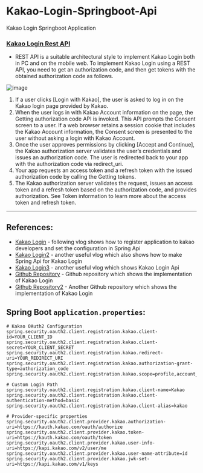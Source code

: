 # Kakao-Login-Springboot-Api
Kakao Login Springboot Application

### [Kakao Login Rest API](https://developers.kakao.com/)

- REST API is a suitable architectural style to implement Kakao Login both in PC and on the mobile web. To implement Kakao Login using a REST API, you need to get an authorization code, and then get tokens with the obtained authorization code as follows.
  
![image](https://github.com/af4092/Kakao-Login-Springboot-Api/assets/24220136/e38289cb-8f84-4f5f-9f30-dd8f842a250e)

1. If a user clicks [Login with Kakao], the user is asked to log in on the Kakao login page provided by Kakao.
2. When the user logs in with Kakao Account information on the page, the Getting authorization code API is invoked. This API prompts the Consent screen to a user. If a web browser retains a session cookie that includes the Kakao Account information, the Consent screen is presented to the user without asking a login with Kakao Account.
3. Once the user approves permissions by clicking [Accept and Continue], the Kakao authorization server validates the user’s credentials and issues an authorization code. The user is redirected back to your app with the authorization code via redirect_uri.
4. Your app requests an access token and a refresh token with the issued authorization code by calling the Getting tokens.
5. The Kakao authorization server validates the request, issues an access token and a refresh token based on the authorization code, and provides authorization. See Token information to learn more about the access token and refresh token.

--------------------------

## References: 

- [Kakao Login](https://lotuus.tistory.com/104) - following vlog shows how to register application to kakao developers and set the configuration in Spring Api
- [Kakao Login2](https://kakao-tam.tistory.com/115) - another useful vlog which also shows how to make Spring Api for Kakao Login
- [Kakao Login3](https://velog.io/@shwncho/Spring-Boot-%EC%B9%B4%EC%B9%B4%EC%98%A4-%EB%A1%9C%EA%B7%B8%EC%9D%B8-APIoAuth-2.0) - another useful vlog which shows Kakao Login Api
- [Github Repository](https://github.com/daeheejeong/kakaoauth) - Github repository which shows the implementation of Kakao Login
- [Github Repository2](https://github.com/Torres-09/kakao-login-example/tree/main) - Another Github repository which shows the implementation of Kakao Login

## Spring Boot `application.properties`:
```
# Kakao OAuth2 Configuration
spring.security.oauth2.client.registration.kakao.client-id=YOUR_CLIENT_ID
spring.security.oauth2.client.registration.kakao.client-secret=YOUR_CLIENT_SECRET
spring.security.oauth2.client.registration.kakao.redirect-uri=YOUR_REDIRECT_URI
spring.security.oauth2.client.registration.kakao.authorization-grant-type=authorization_code
spring.security.oauth2.client.registration.kakao.scope=profile,account_email

# Custom Login Path
spring.security.oauth2.client.registration.kakao.client-name=Kakao
spring.security.oauth2.client.registration.kakao.client-authentication-method=basic
spring.security.oauth2.client.registration.kakao.client-alias=kakao

# Provider-specific properties
spring.security.oauth2.client.provider.kakao.authorization-uri=https://kauth.kakao.com/oauth/authorize
spring.security.oauth2.client.provider.kakao.token-uri=https://kauth.kakao.com/oauth/token
spring.security.oauth2.client.provider.kakao.user-info-uri=https://kapi.kakao.com/v2/user/me
spring.security.oauth2.client.provider.kakao.user-name-attribute=id
spring.security.oauth2.client.provider.kakao.jwk-set-uri=https://kapi.kakao.com/v1/keys
```
